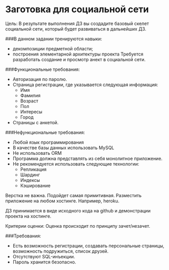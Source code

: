 # Заготовка для социальной сети
Цель: В результате выполнения ДЗ вы создадите базовый скелет социальной сети, который будет развиваться в дальнейших ДЗ.

###В данном задании тренируются навыки:
- декомпозиции предметной области;
- построения элементарной архитектуры проекта
  Требуется разработать создание и просмотр анект в социальной сети.

###Функциональные требования:
- Авторизация по паролю.
- Страница регистрации, где указывается следующая информация:
    - Имя
    - Фамилия
    - Возраст
    - Пол
    - Интересы
    - Город
- Страницы с анкетой.

###Нефункциональные требования:
- Любой язык программирования
- В качестве базы данных использовать MySQL
- Не использовать ORM
- Программа должна представлять из себя монолитное приложение.
- Не рекомендуется использовать следующие технологии:
    - Репликация
    - Шардинг
    - Индексы
    - Кэширование
    
Верстка не важна. Подойдет самая примитивная.
Разместить приложение на любом хостинге. Например, heroku.

ДЗ принимается в виде исходного кода на github и демонстрации проекта на хостинге.

Критерии оценки: Оценка происходит по принципу зачет/незачет.

###Требования:
- Есть возможность регистрации, создавать персональные страницы, возможность подружиться, список друзей.
- Отсутствуют SQL-инъекции.
- Пароль хранится безопасно.